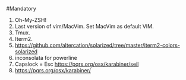#Mandatory

1. Oh-My-ZSH!
2. Last version of vim/MacVim. Set MacVim as default VIM.
3. Tmux.
4. Iterm2.
5. https://github.com/altercation/solarized/tree/master/iterm2-colors-solarized
6. inconsolata for powerline
7. Capslock = Esc https://pqrs.org/osx/karabiner/seil
8. https://pqrs.org/osx/karabiner/ 
